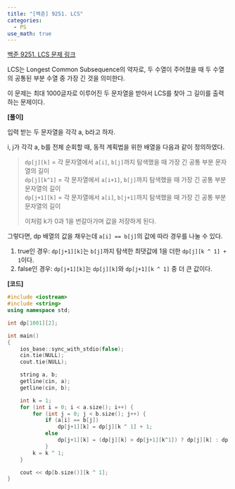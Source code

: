 ```yaml
---
title: "[백준] 9251. LCS"
categories:
  - PS
use_math: true
---
```


[백준 9251. LCS 문제 링크](https://www.acmicpc.net/problem/9251)

LCS는 Longest Common Subsequence의 약자로, 두 수열이 주어졌을 때 두 수열의 공통된 부분 수열 중 가장 긴 것을 의미한다.

이 문제는 최대 1000글자로 이루어진 두 문자열을 받아서 LCS를 찾아 그 길이를 출력하는 문제이다.

**[풀이]**

입력 받는 두 문자열을 각각 a, b라고 하자.

i, j가 각각 a, b를 전체 순회할 때, 동적 계획법을 위한 배열을 다음과 같이 정의하였다.
> `dp[j][k]` = 각 문자열에서 `a[i]`, `b[j]`까지 탐색했을 때 가장 긴 공통 부분 문자열의 길이  
> `dp[j][k^1]` = 각 문자열에서 `a[i+1]`, `b[j]`까지 탐색했을 때 가장 긴 공통 부분 문자열의 길이  
> `dp[j+1][k]` = 각 문자열에서 `a[i]`, `b[j+1]`까지 탐색했을 때 가장 긴 공통 부분 문자열의 길이  
> 
> 이처럼 k가 0과 1을 번갈아가며 값을 저장하게 된다.

그렇다면, dp 배열의 값을 채우는데 `a[i] == b[j]`의 값에 따라 경우를 나눌 수 있다.
1. true인 경우: `dp[j+1][k]`는 `b[j]`까지 탐색한 최댓값에 1을 더한 `dp[j][k ^ 1] + 1`이다.
2. false인 경우: `dp[j+1][k]`는 `dp[j][k]`와 `dp[j+1][k ^ 1]` 중 더 큰 값이다.

**[코드]**
```cpp
#include <iostream>
#include <string>
using namespace std;

int dp[1001][2];

int main()
{
    ios_base::sync_with_stdio(false);
    cin.tie(NULL);
    cout.tie(NULL);

    string a, b;
    getline(cin, a);
    getline(cin, b);

    int k = 1;
    for (int i = 0; i < a.size(); i++) {
        for (int j = 0; j < b.size(); j++) {
            if (a[i] == b[j])
                dp[j+1][k] = dp[j][k ^ 1] + 1;
            else
                dp[j+1][k] = (dp[j][k] > dp[j+1][k^1]) ? dp[j][k] : dp[j+1][k^1];
            }
        k = k ^ 1;
    }

    cout << dp[b.size()][k ^ 1];
}
```
